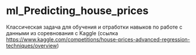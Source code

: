 # ml_Predicting_house_prices
Классическая задача для обучения и отработки навыков по работе с данными из соревнования с Kaggle (ссылка https://www.kaggle.com/competitions/house-prices-advanced-regression-techniques/overview) 
